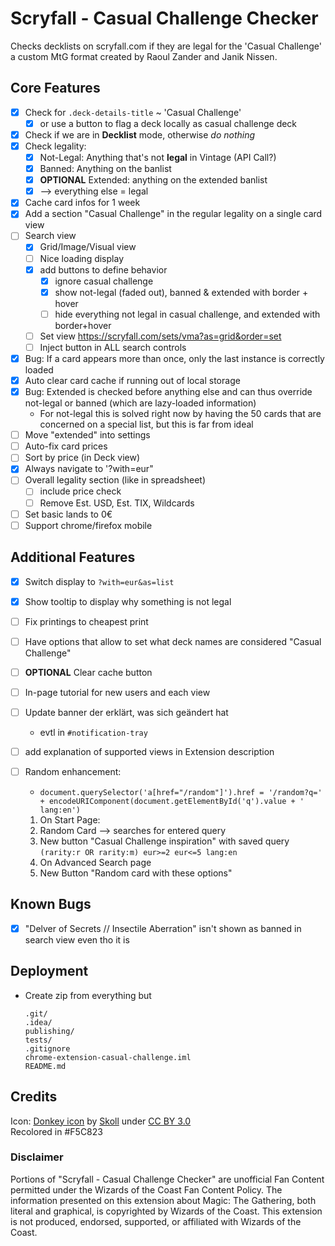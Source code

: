 # Scryfall - Casual Challenge Checker

Checks decklists on scryfall.com if they are legal for the 'Casual Challenge' a custom MtG format created by Raoul Zander and Janik Nissen.

## Core Features

- [x] Check for `.deck-details-title` ~ 'Casual Challenge'
  - [x] or use a button to flag a deck locally as casual challenge deck
- [x] Check if we are in **Decklist** mode, otherwise _do nothing_
- [x] Check legality:
  - [x] Not-Legal: Anything that's not **legal** in Vintage (API Call?)
  - [x] Banned: Anything on the banlist
  - [x] **OPTIONAL** Extended: anything on the extended banlist
  - [x] --> everything else = legal
- [x] Cache card infos for 1 week
- [x] Add a section "Casual Challenge" in the regular legality on a single card view
- [ ] Search view
  - [x] Grid/Image/Visual view
  - [ ] Nice loading display
  - [x] add buttons to define behavior
    - [x] ignore casual challenge
    - [x] show not-legal (faded out), banned & extended with border + hover
    - [ ] hide everything not legal in casual challenge, and extended with border+hover
  - [ ] Set view https://scryfall.com/sets/vma?as=grid&order=set
  - [ ] Inject button in ALL search controls
- [x] Bug: If a card appears more than once, only the last instance is correctly loaded
- [x] Auto clear card cache if running out of local storage
- [x] Bug: Extended is checked before anything else and can thus override not-legal or banned (which are lazy-loaded
  information)
  - For not-legal this is solved right now by having the 50 cards that are concerned on a special list, but this is far
    from ideal
- [ ] Move "extended" into settings
- [ ] Auto-fix card prices
- [ ] Sort by price (in Deck view)
- [x] Always navigate to '?with=eur"
- [ ] Overall legality section (like in spreadsheet)
  - [ ] include price check
  - [ ] Remove Est. USD, Est. TIX, Wildcards
- [ ] Set basic lands to 0€
- [ ] Support chrome/firefox mobile

## Additional Features

- [x] Switch display to `?with=eur&as=list`
- [x] Show tooltip to display why something is not legal
- [ ] Fix printings to cheapest print
- [ ] Have options that allow to set what deck names are considered "Casual Challenge"
- [ ] **OPTIONAL** Clear cache button
- [ ] In-page tutorial for new users and each view
- [ ] Update banner der erklärt, was sich geändert hat
  - evtl in `#notification-tray`
- [ ] add explanation of supported views in Extension description
- [ ] Random enhancement:
  - `document.querySelector('a[href="/random"]').href = '/random?q=' + encodeURIComponent(document.getElementById('q').value + ' lang:en')`

  1. On Start Page:
    1. Random Card --> searches for entered query
    2. New button "Casual Challenge inspiration" with saved query `(rarity:r OR rarity:m) eur>=2 eur<=5 lang:en`
  2. On Advanced Search page
    1. New Button "Random card with these options"

## Known Bugs

- [x] "Delver of Secrets // Insectile Aberration" isn't shown as banned in search view even tho it is

## Deployment

- Create zip from everything but
  ```
  .git/
  .idea/
  publishing/
  tests/
  .gitignore
  chrome-extension-casual-challenge.iml
  README.md
  ```

## Credits

Icon: [Donkey icon](https://game-icons.net/1x1/skoll/donkey.html) by [Skoll](https://game-icons.net/)
under [CC BY 3.0](http://creativecommons.org/licenses/by/3.0/)  
Recolored in #F5C823

### Disclaimer

Portions of "Scryfall - Casual Challenge Checker" are unofficial Fan Content permitted under the Wizards of the Coast
Fan Content Policy. The information presented on this extension about Magic: The Gathering, both literal and graphical,
is copyrighted by Wizards of the Coast.
This extension is not produced, endorsed, supported, or affiliated with Wizards of the Coast.

